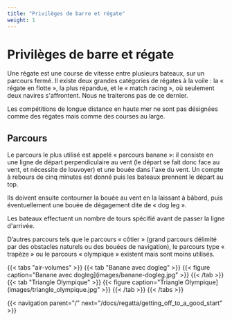 ```yaml
---
title: "Privilèges de barre et régate"
weight: 1
---
```


# Privilèges de barre et régate

Une régate est une course de vitesse entre plusieurs bateaux, sur un parcours fermé.
Il existe deux grandes catégories de régates à la voile : la « régate en flotte », la plus répandue, et le « match racing », où seulement deux navires s'affrontent. Nous ne traiterons pas de ce dernier. 

Les compétitions de longue distance en haute mer ne sont pas désignées comme des régates mais comme des courses au large.

## Parcours
Le parcours le plus utilisé est appelé « parcours banane »: il consiste en une ligne de départ perpendiculaire au vent (le départ se fait donc face au vent, et nécessite de louvoyer) et une bouée dans l'axe du vent. 
Un compte à rebours de cinq minutes est donné puis les bateaux prennent le départ au top. 

Ils doivent ensuite contourner la bouée au vent en la laissant à bâbord, puis éventuellement une bouée de dégagement dite de « dog leg ». 

Les bateaux effectuent un nombre de tours spécifié avant de passer la ligne d'arrivée. 

D’autres parcours tels que le parcours « côtier » (grand parcours délimité par des obstacles naturels ou des bouées de navigation), le parcours type « trapèze » ou le parcours « olympique » existent mais sont moins utilisés.

{{< tabs "air-volumes" >}}
{{< tab "Banane avec dogleg" >}}
{{< figure caption="Banane avec dogleg](images/banane-dogleg.jpg" >}}
{{< /tab >}}
{{< tab "Triangle Olympique" >}}
{{< figure caption="Triangle Olympique](images/triangle_olympique.jpg" >}}
{{< /tab >}}
{{< /tabs >}}

{{< navigation parent="/" next="/docs/regatta/getting_off_to_a_good_start" >}}
